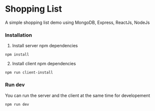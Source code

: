 # Shopping List

A simple shopping list demo using MongoDB, Express, ReactJs, NodeJs


### Installation

1. Install server npm dependencies 
```
npm install
```
2. Install client npm dependencies
```
npm run client-install
```

### Run dev
You can run the server and the client at the same time for developement
```
npm run dev
```